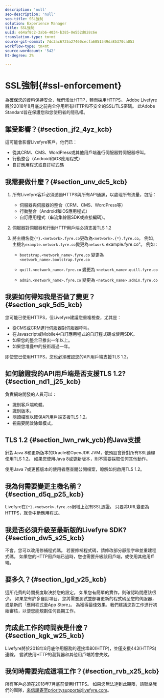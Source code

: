 ```yaml
---
description: 'null'
seo-description: 'null'
seo-title: SSL強制
solution: Experience Manager
title: SSL強制
uuid: e64af8c2-3ab6-4034-b385-0e552d828c6e
translation-type: tm+mt
source-git-commit: 7dc3ac6725a27460cecfa6051549da85370ca053
workflow-type: tm+mt
source-wordcount: '542'
ht-degree: 2%

---
```



# SSL強制{#ssl-enforcement}

為確保您的資料保持安全，我們淘汰HTTP，轉而採用HTTPS。 Adobe Livefyre將於2018年8月底之前完全停用所有HTTP和不安全的SSL/TLS密碼。 此Adobe Standard旨在保護您和您使用者的隱私權。

## 誰受影響？{#section_jf2_4yz_kcb}

這可能會影響Livefyre客戶，他們已：

* 從其CRM、CMS、WordPress或其他用戶端進行伺服器對伺服器呼叫。
* 行動整合（Android和iOS應用程式）
* 自訂應用程式或自訂程式碼

## 我需要做什麼？{#section_unv_dc5_kcb}

1. 所有Livefyre客戶必須透過HTTPS與所有API通訊，以處理所有流量，包括：

   * 伺服器與伺服器的整合（CRM、CMS、WordPress等）
   * 行動整合（Android和iOS應用程式）
   * 自訂應用程式（串流集線器SDK或直接編碼）。

1. 伺服器對伺服器和行動HTTP用戶端必須支援TLS 1.2
1. 將主機名從`{*}.<network>.fyre.co`更改為`<network>.{*}.fyre.co`。 例如，主機名`example.network.fyre.co`變更為`network.`example.fyre.co&quot;。 例如：

   * `bootstrap.<network_name>.fyre.co` 變更為 `<network_name>.bootstrap.fyre.co`

   * `quill.<network_name>.fyre.co` 變更為 `<network_name>.quill.fyre.co`

   * `admin.<network_name>.fyre.co` 變更為 `<network_name>.admin.fyre.co`

## 我要如何得知我是否做了變更？{#section_sqk_5d5_kcb}

您可能已使用HTTPS，但Livefyre建議您重複檢查，尤其是：

* 從CMS或CRM進行伺服器對伺服器呼叫。
* 在Javascript或Mobile中自訂應用程式的自訂程式碼或使用SDK。
* 如果您的整合已推出一年以上。
* 如果您堆疊中的技術超過一年。

即使您已使用HTTPS，您也必須確認您的API用戶端支援TLS 1.2。

## 如何驗證我的API用戶端是否支援TLS 1.2?{#section_nd1_j25_kcb}

負責網站開發的人員可以：

* 識別客戶端軟體。
* 識別版本。
* 閱讀檔案以確保API用戶端支援TLS 1.2。
* 視需要開啟除錯模式。

## TLS 1.2 {#section_lwn_rwk_ycb}的Java支援

針對Java 8和更新版本的Oracle和OpenJDK JVM，依預設會針對所有SSL連線使用TLS 1.2。 如果您使用Java 8或更新版本，則不需要採取任何其他動作。

使用Java 7或更舊版本的使用者應查閱公開檔案，瞭解如何啟用TLS 1.2。

## 我為何需要變更主機名稱？{#section_d5q_p25_kcb}

Livefyre在`{*}.<network>.fyre.co`網域上沒有SSL憑證。 只要將URL變更為HTTPS，就會中斷應用程式。

## 我是否必須升級至最新版的Livefyre SDK?{#section_dw5_s25_kcb}

不會。您可以改用修補程式碼。 若要修補程式碼，請修改部分靜態字串並重建程式碼。 如果您的HTTP用戶端已過時，您也需要升級該用戶端，或使用其他用戶端。

## 要多久？{#section_lgd_v25_kcb}

這所花費的時間長度取決於您的設定。 如果您有簡單的實作，則確認時間應該很少。 如果您有許多自訂項目，您將需要測試並部署更新的程式碼至您的伺服器，或是新的「應用程式至App Store」。 為獲得最佳效果，我們建議您對工作進行初始審核，以便您能規劃任何長期工作。

## 完成此工作的時間表是什麼？{#section_kgk_w25_kcb}

Livefyre將於2018年8月底停用服務的連接埠80(HTTP)，並僅支援443(HTTPS)連線。 嘗試使用HTTP的瀏覽器和其他用戶端將會失敗。

## 我何時需要完成這項工作？{#section_rvb_x25_kcb}

所有客戶必須在2018年7月底前使用HTTPS。 如果您無法達到此期限，請聯絡我們的團隊，來信請寄至prioritysupport@livefyre.com。
